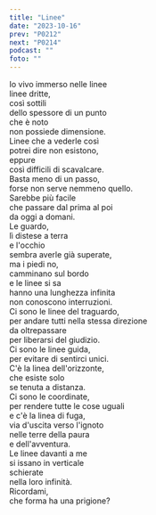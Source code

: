 ```yaml
---
title: "Linee"
date: "2023-10-16"
prev: "P0212"
next: "P0214"
podcast: ""
foto: ""
---
```


Io vivo immerso nelle linee  
linee dritte,  
così sottili  
dello spessore di un punto  
che è noto  
non possiede dimensione.  
Linee che a vederle così  
potrei dire non esistono,  
eppure  
così difficili di scavalcare.  
Basta meno di un passo,  
forse non serve nemmeno quello.  
Sarebbe più facile  
che passare dal prima al poi  
da oggi a domani.  
Le guardo,  
lì distese a terra  
e l'occhio  
sembra averle già superate,  
ma i piedi no,  
camminano sul bordo  
e le linee si sa  
hanno una lunghezza infinita  
non conoscono interruzioni.  
Ci sono le linee del traguardo,  
per andare tutti nella stessa direzione  
da oltrepassare  
per liberarsi del giudizio.  
Ci sono le linee guida,  
per evitare di sentirci unici.  
C'è la linea dell'orizzonte,  
che esiste solo  
se tenuta a distanza.  
Ci sono le coordinate,  
per rendere tutte le cose uguali  
e c'è la linea di fuga,  
via d'uscita verso l'ignoto  
nelle terre della paura  
e dell'avventura.  
Le linee davanti a me  
si issano in verticale  
schierate  
nella loro infinità.  
Ricordami,  
che forma ha una prigione?